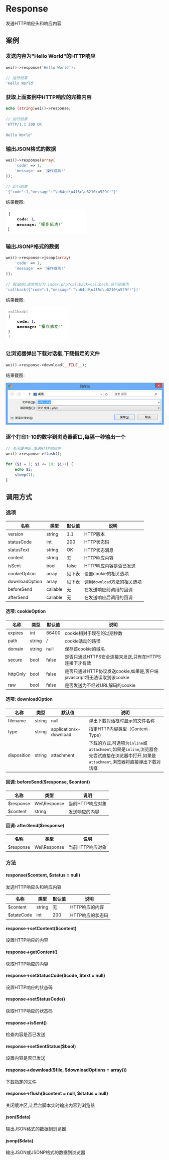 Response
========

发送HTTP响应头和响应内容

案例
----

### 发送内容为"Hello World"的HTTP响应

```php
wei()->response('Hello World');

// 运行结果
'Hello World'
```

### 获取上面案例中HTTP响应的完整内容

```php
echo (string)wei()->response;

// 运行结果
'HTTP/1.1 200 OK

Hello World'
```

### 输出JSON格式的数据

```php
wei()->response(array(
    'code' => 1,
    'message' => '操作成功!'
));

// 运行结果
'{"code":1,"message":"\u64cd\u4f5c\u6210\u529f!"}'
```

结果截图:

![发送JSON数据](resources/response-json.jpg)

### 输出JSONP格式的数据

```php
wei()->response->jsonp(array(
    'code' => 1,
    'message' => '操作成功!'
));

// 假设URL请求地址为 index.php?callback=callback,运行结果为
'callback({"code":1,"message":"\u64cd\u4f5c\u6210\u529f!"})'
```

结果截图:

![发送JSON数据](resources/response-jsonp.jpg)

### 让浏览器弹出下载对话框,下载指定的文件

```php
wei()->response->download(__FILE__);
```

结果截图:

![弹出下载对话框](resources/download.png)

### 逐个打印1-10的数字到浏览器窗口,每隔一秒输出一个

```php
// 关闭缓冲区,发送HTTP响应等
wei()->response->flush();

for ($i = 1; $i <= 10; $i++) {
    echo $i;
    sleep(1);
}
```

调用方式
--------

### 选项

名称           | 类型      | 默认值    | 说明
---------------|-----------|-----------|------
version        | string    | 1.1       | HTTP版本
statusCode     | int       | 200       | HTTP状态码
statusText     | string    | OK        | HTTP状态消息
content        | string    | 无        | HTTP响应内容
isSent         | bool      | false     | HTTP响应内容是否已发送
cookieOption   | array     | 见下表    | 设置cookie的相关选项
downloadOption | array     | 见下表    | 调用`download`方法的相关选项
beforeSend     | callable  | 无        | 在发送响应前调用的回调
afterSend      | callable  | 无        | 在发送响应后调用的回调

#### 选项: cookieOption

名称      | 类型      | 默认值    | 说明
----------|-----------|-----------|------
expires   | int       | 86400     | cookie相对于现在的过期秒数
path      | string    | /         | cookie活动的路径
domain    | string    | null      | 保存该cookie的域名
secure    | bool      | false     | 是否只通过HTTPS安全连接来发送,只有在HTTPS连接下才有效
httpOnly  | bool      | false     | 是否只通过HTTP协议发送cookie,如果是,客户端javascript将无法读取到该cookie
raw       | bool      | false     | 是否发送为不经过URL解码的cookie

#### 选项: downloadOption

名称          | 类型   | 默认值                 | 说明
--------------|--------|------------------------|------
filename      | string | null                   | 弹出下载对话框时显示的文件名称
type          | string | application/x-download | 指定HTTP内容类型（Content-Type）
disposition   | string | attachment             | 下载的方式,可选项为`inline`或`attachment`,如果是`inline`,浏览器会先尝试直接在浏览器中打开,如果是`attachment`,浏览器将直接弹出下载对话框

#### 回调: beforeSend($response, $content)

名称        | 类型            | 说明
------------|-----------------|------
$response   | Wei\Response | 当前HTTP响应对象
$content    | string          | 发送响应的内容

#### 回调: afterSend($response)

名称        | 类型            | 说明
------------|-----------------|------
$response   | Wei\Response | 当前HTTP响应对象

### 方法

#### response($content, $status = null)
发送HTTP响应头和响应内容

名称          | 类型      | 默认值    | 说明
--------------|-----------|-----------|------
$content      | string    | 无        | HTTP响应的内容
$stateCode    | int       | 200       | HTTP响应的状态码

#### response->setContent($content)
设置HTTP响应的内容

#### response->getContent()
获取HTTP响应的内容

#### response->setStatusCode($code, $text = null)
设置HTTP响应的状态码

#### response->setStatusCode()
获取HTTP响应的状态码

#### response->isSent()
检查内容是否已发送

#### response->setSentStatus($bool)
设置内容是否已发送

#### response->download($file, $downloadOptions = array())
下载指定的文件

#### response->flush($content = null, $status = null)
关闭缓冲区,让后台脚本实时输出内容到浏览器

#### json($data)
输出JSON格式的数据到浏览器

#### jsonp($data)
输出JSON或JSONP格式的数据到浏览器